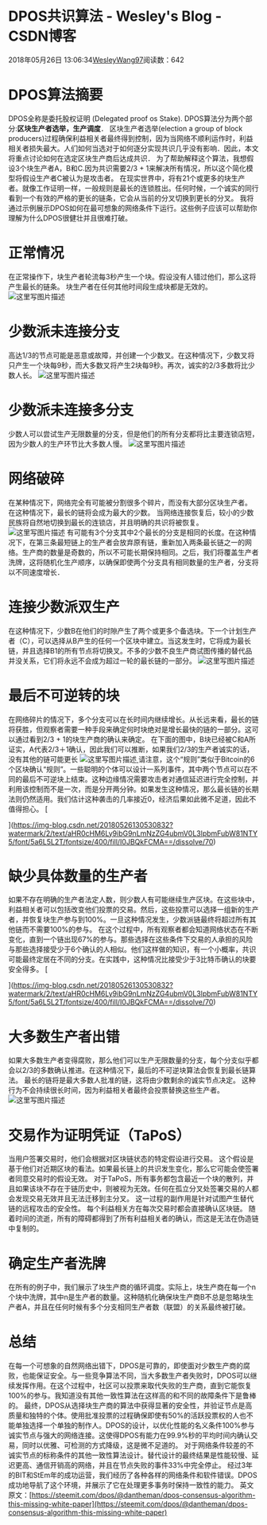 
# DPOS共识算法 - Wesley's Blog - CSDN博客


2018年05月26日 13:06:34[WesleyWang97](https://me.csdn.net/yinanmo5569)阅读数：642


# DPOS算法摘要
DPOS全称是委托股权证明 (Delegated proof os Stake). DPOS算法分为两个部分:**区块生产者选举，生产调度**．
区块生产者选举(election a group of block producers)过程确保利益相关者最终得到控制，因为当网络不顺利运作时，利益相关者损失最大。人们如何当选对于如何逐分实现共识几乎没有影响．因此，本文将重点讨论如何在选定区块生产商后达成共识．
为了帮助解释这个算法，我想假设3个块生产者A，B和C.因为共识需要2/3 + 1来解决所有情况，所以这个简化模型将假设生产者C被认为是攻击者。 在现实世界中，将有21个或更多的块生产者。就像工作证明一样，一般规则是最长的连锁胜出。任何时候，一个诚实的同行看到一个有效的严格的更长的链条，它会从当前的分叉切换到更长的分叉。
我将通过示例展示DPOS如何在最可想象的网络条件下运行。这些例子应该可以帮助你理解为什么DPOS很健壮并且很难打破。
# 正常情况
在正常操作下，块生产者轮流每3秒产生一个块。假设没有人错过他们，那么这将产生最长的链条。 块生产者在任何其他时间段生成块都是无效的。
![这里写图片描述](https://img-blog.csdn.net/20180526130412503?watermark/2/text/aHR0cHM6Ly9ibG9nLmNzZG4ubmV0L3lpbmFubW81NTY5/font/5a6L5L2T/fontsize/400/fill/I0JBQkFCMA==/dissolve/70)
# 少数派未连接分支
高达1/3的节点可能是恶意或故障，并创建一个少数叉。在这种情况下，少数叉将只产生一个块每9秒，而大多数叉将产生2块每9秒。再次，诚实的2/3多数将比少数人长。
![这里写图片描述](https://img-blog.csdn.net/20180526130422898?watermark/2/text/aHR0cHM6Ly9ibG9nLmNzZG4ubmV0L3lpbmFubW81NTY5/font/5a6L5L2T/fontsize/400/fill/I0JBQkFCMA==/dissolve/70)
# 少数派未连接多分支
少数人可以尝试生产无限数量的分支，但是他们的所有分支都将比主要连锁店短，因为少数人的生产环节比大多数人慢。
![这里写图片描述](https://img-blog.csdn.net/20180526130434180?watermark/2/text/aHR0cHM6Ly9ibG9nLmNzZG4ubmV0L3lpbmFubW81NTY5/font/5a6L5L2T/fontsize/400/fill/I0JBQkFCMA==/dissolve/70)
# 网络破碎
在某种情况下，网络完全有可能被分割很多个碎片，而没有大部分区块生产者。 在这种情况下，最长的链将会成为最大的少数。 当网络连接恢复后，较小的少数民族将自然地切换到最长的连锁店，并且明确的共识将被恢复。
![这里写图片描述](https://img-blog.csdn.net/20180526130446186?watermark/2/text/aHR0cHM6Ly9ibG9nLmNzZG4ubmV0L3lpbmFubW81NTY5/font/5a6L5L2T/fontsize/400/fill/I0JBQkFCMA==/dissolve/70)
有可能有3个分支其中2个最长的分支是相同的长度。在这种情况下，在第三条最短链上的生产者会放弃原有链，重新加入两条最长链之一的网络。生产商的数量是奇数的，所以不可能长期保持相同。之后，我们将覆盖生产者洗牌，这将随机化生产顺序，以确保即使两个分支具有相同数量的生产者，分支将以不同速度增长．
# 连接少数派双生产
在这种情况下，少数B在他们的时隙产生了两个或更多个备选块。下一个计划生产者（C），可以选择从B产生的任何一个区块中建立。当这发生时，它将成为最长链，并且选择B1的所有节点将切换叉。不多的少数不良生产商试图传播的替代品并没关系，它们将永远不会成为超过一轮的最长链的一部分。
![这里写图片描述](https://img-blog.csdn.net/20180526130503785?watermark/2/text/aHR0cHM6Ly9ibG9nLmNzZG4ubmV0L3lpbmFubW81NTY5/font/5a6L5L2T/fontsize/400/fill/I0JBQkFCMA==/dissolve/70)
# 最后不可逆转的块
在网络碎片的情况下，多个分支可以在长时间内继续增长。从长远来看，最长的链将获胜，但观察者需要一种手段来确定何时块绝对是增长最快的链的一部分。这可以通过看到2/3 + 1的块生产商的确认来确定。
在下面的图中，B块已经被C和A所证实，A代表2/3＋1确认，因此我们可以推断，如果我们2/3的生产者诚实的话，没有其他的链可能更长
![这里写图片描述](https://img-blog.csdn.net/20180526130530832?watermark/2/text/aHR0cHM6Ly9ibG9nLmNzZG4ubmV0L3lpbmFubW81NTY5/font/5a6L5L2T/fontsize/400/fill/I0JBQkFCMA==/dissolve/70)[ ](https://img-blog.csdn.net/20180526130530832?watermark/2/text/aHR0cHM6Ly9ibG9nLmNzZG4ubmV0L3lpbmFubW81NTY5/font/5a6L5L2T/fontsize/400/fill/I0JBQkFCMA==/dissolve/70)
请注意，这个“规则”类似于Bitcoin的6个区块确认“规则”。一些聪明的个体可以设计一系列事件，其中两个节点可以在不同的最后不可逆块上结束。这种边缘情况需要攻击者对通信延迟进行完全控制，并利用该控制而不是一次，而是分开两分钟。如果发生这种情况，那么最长链的长期法则仍然适用。我们估计这种袭击的几率接近0，经济后果如此微不足道，因此不值得担心。
[

](https://img-blog.csdn.net/20180526130530832?watermark/2/text/aHR0cHM6Ly9ibG9nLmNzZG4ubmV0L3lpbmFubW81NTY5/font/5a6L5L2T/fontsize/400/fill/I0JBQkFCMA==/dissolve/70)
# 缺少具体数量的生产者
[
](https://img-blog.csdn.net/20180526130530832?watermark/2/text/aHR0cHM6Ly9ibG9nLmNzZG4ubmV0L3lpbmFubW81NTY5/font/5a6L5L2T/fontsize/400/fill/I0JBQkFCMA==/dissolve/70)如果不存在明确的生产者法定人数，则少数人有可能继续生产区块。在这些块中，利益相关者可以包括改变他们投票的交易。然后，这些投票可以选择一组新的生产者，并恢复块生产参与到100%。一旦这种情况发生，少数派链最终将超过所有其他链而不需要100%的参与。
[
](https://img-blog.csdn.net/20180526130530832?watermark/2/text/aHR0cHM6Ly9ibG9nLmNzZG4ubmV0L3lpbmFubW81NTY5/font/5a6L5L2T/fontsize/400/fill/I0JBQkFCMA==/dissolve/70)在这个过程中，所有观察者都会知道网络状态在不断变化，直到一个链出现67%的参与。那些选择在这些条件下交易的人承担的风险与那些选择接受少于6个确认的人相似。他们这样做的知识，有一个小概率，共识可能最终定居在不同的分支。在实践中，这种情况比接受少于3比特币确认的块要安全得多。
[

](https://img-blog.csdn.net/20180526130530832?watermark/2/text/aHR0cHM6Ly9ibG9nLmNzZG4ubmV0L3lpbmFubW81NTY5/font/5a6L5L2T/fontsize/400/fill/I0JBQkFCMA==/dissolve/70)
# 大多数生产者出错
[
](https://img-blog.csdn.net/20180526130530832?watermark/2/text/aHR0cHM6Ly9ibG9nLmNzZG4ubmV0L3lpbmFubW81NTY5/font/5a6L5L2T/fontsize/400/fill/I0JBQkFCMA==/dissolve/70)如果大多数生产者变得腐败，那么他们可以生产无限数量的分支，每个分支似乎都会以2/3的多数确认推进。在这种情况下，最后的不可逆块算法会恢复到最长链算法。 最长的链将是最大多数人批准的链，这将由少数剩余的诚实节点决定。 这种行为不会持续很长时间，因为利益相关者最终会投票替换这些生产者。
![这里写图片描述](https://img-blog.csdn.net/20180526130544669?watermark/2/text/aHR0cHM6Ly9ibG9nLmNzZG4ubmV0L3lpbmFubW81NTY5/font/5a6L5L2T/fontsize/400/fill/I0JBQkFCMA==/dissolve/70)
# 交易作为证明凭证（TaPoS）
当用户签署交易时，他们会根据对区块链状态的特定假设进行交易。 这个假设是基于他们对近期区块的看法。如果最长链上的共识发生变化，那么它可能会使签署者同意交易时的假设无效。
对于TaPoS，所有事务都包含最近一个块的散列，并且如果该块不存在于链历史中，则被视为无效。任何在孤立分叉处签署交易的人都会发现交易无效并且无法迁移到主分叉。
这一过程的副作用是针对试图产生替代链的远程攻击的安全性。 每个利益相关方在每次交易时都会直接确认区块链。 随着时间的流逝，所有的障碍都得到了所有利益相关者的确认，而这是无法在伪造链中复制的。
# 确定生产者洗牌
在所有的例子中，我们展示了块生产商的循环调度。实际上，块生产商在每一个n个块中洗牌，其中n是生产者的数量。这种随机化确保块生产商B不总是忽略块生产者A，并且在任何时候有多个分支相同生产者数（联盟）的关系最终被打破。
# 总结
在每一个可想象的自然网络出错下，DPOS是可靠的，即使面对少数生产商的腐败，也能保证安全。与一些竞争算法不同，当大多数生产者失败时，DPOS可以继续发挥作用。在这个过程中，社区可以投票来取代失败的生产商，直到它能恢复100%的参与。我知道没有其他一致性算法在这样高的和不同的故障条件下是鲁棒的。
最终，DPOS从选择块生产商的算法中获得显著的安全性，并验证节点是高质量和独特的个体。使用批准投票的过程确保即使有50%的活跃投票权的人也不能单独选择一个单独的制作人。DPOS的设计，以优化性能的名义条件100%参与诚实节点与强大的网络连接。这使得DPOS有能力在99.9%秒的平均时间内确认交易，同时以优雅、可检测的方式降级，这是微不足道的。
对于网络条件较差的不诚实节点的标称条件的其他一致性算法设计。替代设计的最终结果是性能较慢、延迟更高、通信开销高的网络，并且在节点失败的事件33%中完全停止。
经过3年的BIT和StEm年的成功运营，我们经历了各种各样的网络条件和软件错误。DPOS成功地导航了这个环境，并展示了它在处理更多事务时保持一致性的能力。
英文原文：[https://steemit.com/dpos/@dantheman/dpos-consensus-algorithm-this-missing-white-paper](https://steemit.com/dpos/@dantheman/dpos-consensus-algorithm-this-missing-white-paper)

[
](https://img-blog.csdn.net/20180526130530832?watermark/2/text/aHR0cHM6Ly9ibG9nLmNzZG4ubmV0L3lpbmFubW81NTY5/font/5a6L5L2T/fontsize/400/fill/I0JBQkFCMA==/dissolve/70)
